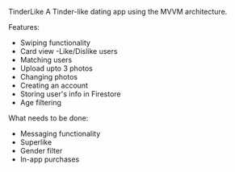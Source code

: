 TinderLike
A Tinder-like dating app using the MVVM architecture.

Features:
- Swiping functionality
- Card view
-Like/Dislike users
- Matching users
- Upload upto 3 photos
- Changing photos
- Creating an account
- Storing user's info in Firestore
- Age filtering


What needs to be done:
- Messaging functionality
- Superlike
- Gender filter
- In-app purchases
